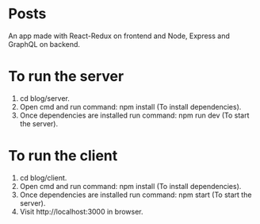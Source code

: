 # Posts
An app made with React-Redux on frontend and Node, Express and GraphQL on backend.


# To run the server
1. cd blog/server.
2. Open cmd and run command: npm install (To install dependencies).
3. Once dependencies are installed run command: npm run dev (To start the server).

# To run the client
1. cd blog/client.
2. Open cmd and run command: npm install (To install dependencies).
3. Once dependencies are installed run command: npm start (To start the server).
4. Visit http://localhost:3000 in browser.
